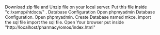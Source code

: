  Download zip file and Unzip file on your local server.
 Put this file inside "c:/xampp/htdocs/" .
 Database Configuration
Open phpmyadmin
 Database Configuration.
Open phpmyadmin.
Create Database named mkce.
import the sql file
import the sql file.
Open Your browser put inside "http://localhost/pharmacy/omos/index.html"
